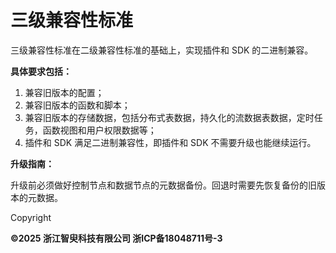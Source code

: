 # 三级兼容性标准

三级兼容性标准在二级兼容性标准的基础上，实现插件和 SDK 的二进制兼容。

**具体要求包括：**

1. 兼容旧版本的配置；
2. 兼容旧版本的函数和脚本；
3. 兼容旧版本的存储数据，包括分布式表数据，持久化的流数据表数据，定时任务，函数视图和用户权限数据等；
4. 插件和 SDK 满足二进制兼容性，即插件和 SDK 不需要升级也能继续运行。

**升级指南：**

升级前必须做好控制节点和数据节点的元数据备份。回退时需要先恢复备份的旧版本的元数据。

Copyright

**©2025 浙江智臾科技有限公司 浙ICP备18048711号-3**
